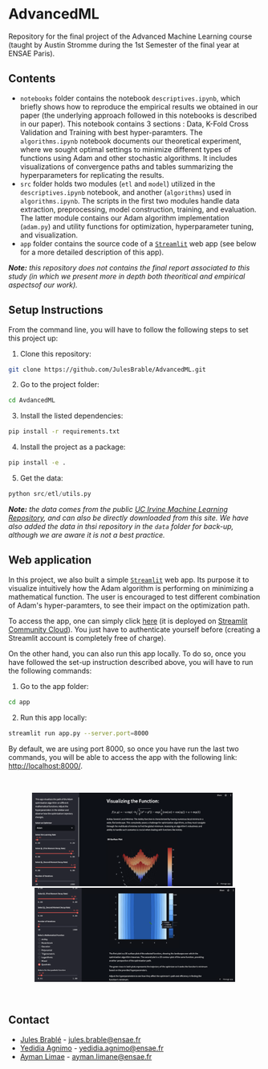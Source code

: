 # AdvancedML
Repository for the final project of the Advanced Machine Learning course (taught by Austin Stromme during the 1st Semester of the final year at ENSAE Paris).

## Contents

* `notebooks` folder contains the notebook `descriptives.ipynb`, which briefly shows how to reproduce the empirical results we obtained in our paper (the underlying approach followed in this notebooks is described in our paper). This notebook contains 3 sections : Data, K-Fold Cross Validation and Training with best hyper-paramters. The `algorithms.ipynb` notebook documents our theoretical experiment, where we sought optimal settings to minimize different types of functions using Adam and other stochastic algorithms. It includes visualizations of convergence paths and tables summarizing the hyperparameters for replicating the results.
* `src` folder holds two modules (`etl` and `model`) utilized in the `descriptives.ipynb` notebook, and another (`algorithms`) used in `algorithms.ipynb`. The scripts in the first two modules handle data extraction, preprocessing, model construction, training, and evaluation. The latter module contains our Adam algorithm implementation (`adam.py`) and utility functions for optimization, hyperparameter tuning, and visualization.
* `app` folder contains the source code of a [`Streamlit`](https://streamlit.io/) web app (see below for a more detailed description of this app).

_**Note:** this repository does not contains the final report associated to this study (in which we present more in depth both theoritical and empirical aspectsof our work)._

## Setup Instructions

From the command line, you will have to follow the following steps to set this project up:

1. Clone this repository:

```bash
git clone https://github.com/JulesBrable/AdvancedML.git
```

2. Go to the project folder:
```bash
cd AvdancedML
```

3. Install the listed dependencies:
   
```bash
pip install -r requirements.txt
```

4. Install the project as a package:
   
```bash
pip install -e .
```

5. Get the data:

```python
python src/etl/utils.py
```

_**Note:** the data comes from the public [UC Irvine Machine Learning Repository](https://archive.ics.uci.edu/dataset/544/estimation+of+obesity+levels+based+on+eating+habits+and+physical+condition), and can also be directly downloaded from this site. We have also added the data in thsi repository in the `data` folder for back-up, although we are aware it is not a best practice._

## Web application

In this project, we also built a simple [`Streamlit`](https://streamlit.io/) web app. Its purpose it to visualize intuitively how the Adam algorithm is performing on minimizing a mathematical function. The user is encouraged to test different combination of Adam's hyper-paramters, to see their impact on the optimization path.

To access the app, one can simply click [here](https://advancedml-optimization.streamlit.app/) (it is deployed on [Streamlit Community Cloud](https://streamlit.io/cloud)). You just have to authenticate yourself before (creating a Streamlit account is completely free of charge).

On the other hand, you can also run this app locally. To do so, once you have followed the set-up instruction described above, you will have to run the following commands:

1. Go to the app folder:

```bash
cd app
```

2. Run this app locally:

```bash
streamlit run app.py --server.port=8000
```

By default, we are using port 8000, so once you have run the last two commands, you will be able to access the app with the following link: [http://localhost:8000/](http://localhost:8000/).

<br>

<p align="center">
  <img src="https://github.com/JulesBrable/AdvancedML/blob/main/assets/img/app1.png" width="400" style="margin-right: 10px;"/>
  <img src="https://github.com/JulesBrable/AdvancedML/blob/main/assets/img/app2.png" width="400" />
</p>

<br>

## Contact

* [Jules Brablé](https://github.com/JulesBrable) - jules.brable@ensae.fr
* [Yedidia Agnimo](https://github.com/Yedson54) - yedidia.agnimo@ensae.fr
* [Ayman Limae](https://github.com/Liaym) - ayman.limane@ensae.fr
